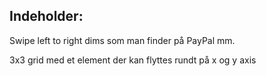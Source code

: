 ## Indeholder:

Swipe left to right dims som man finder på PayPal mm.

3x3 grid med et element der kan flyttes rundt på x og y axis